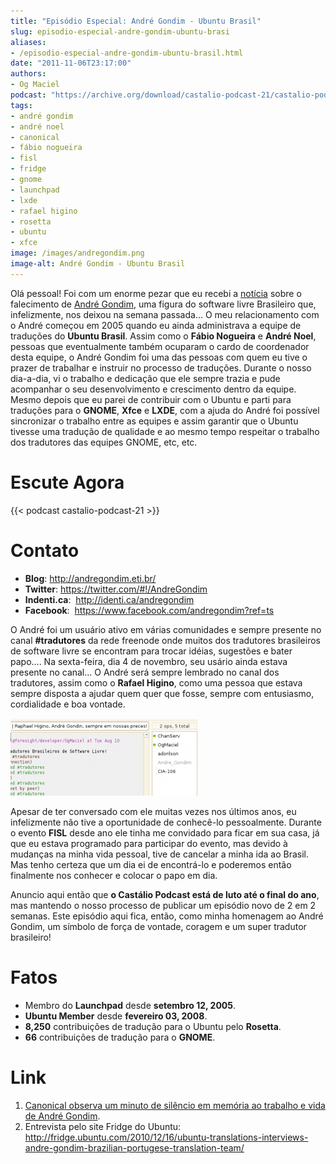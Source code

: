 ```yaml
---
title: "Episódio Especial: André Gondim - Ubuntu Brasil"
slug: episodio-especial-andre-gondim-ubuntu-brasi
aliases:
- /episodio-especial-andre-gondim-ubuntu-brasil.html
date: "2011-11-06T23:17:00"
authors:
- Og Maciel
podcast: "https://archive.org/download/castalio-podcast-21/castalio-podcast-21.mp3"
tags:
- andré gondim
- andré noel
- canonical
- fábio nogueira
- fisl
- fridge
- gnome
- launchpad
- lxde
- rafael higino
- rosetta
- ubuntu
- xfce
image: /images/andregondim.png
image-alt: André Gondim - Ubuntu Brasil
---
```


Olá pessoal! Foi com um enorme pezar que eu recebi a
[notícia](http://sejalivre.org/?p=5698) sobre o falecimento de [André
Gondim](http://andregondim.eti.br/), uma figura do software livre
Brasileiro que, infelizmente, nos deixou na semana passada\... O meu
relacionamento com o André começou em 2005 quando eu ainda administrava
a equipe de traduções do **Ubuntu Brasil**. Assim como o **Fábio
Nogueira** e **André Noel**, pessoas que eventualmente também ocuparam o
cardo de coordenador desta equipe, o André Gondim foi uma das pessoas
com quem eu tive o prazer de trabalhar e instruir no processo de
traduções. Durante o nosso dia-a-dia, vi o trabalho e dedicação que ele
sempre trazia e pude acompanhar o seu desenvolvimento e crescimento
dentro da equipe. Mesmo depois que eu parei de contribuir com o Ubuntu e
parti para traduções para o **GNOME**, **Xfce** e **LXDE**, com a ajuda
do André foi possível sincronizar o trabalho entre as equipes e assim
garantir que o Ubuntu tivesse uma tradução de qualidade e ao mesmo tempo
respeitar o trabalho dos tradutores das equipes GNOME, etc, etc.

# Escute Agora

{{< podcast castalio-podcast-21 >}}

# Contato

- **Blog**: http://andregondim.eti.br/
- **Twitter**: https://twitter.com/#!/AndreGondim
- **Indenti.ca**:  http://identi.ca/andregondim
- **Facebook**:  https://www.facebook.com/andregondim?ref=ts

O André foi um usuário ativo em várias comunidades e sempre presente no
canal **#tradutores** da rede freenode onde muitos dos tradutores
brasileiros de software livre se encontram para trocar idéias, sugestões
e bater papo\.... Na sexta-feira, dia 4 de novembro, seu usário ainda
estava presente no canal\... O André será sempre lembrado no canal dos
tradutores, assim como o **Rafael Higino**, como uma pessoa que estava
sempre disposta a ajudar quem quer que fosse, sempre com entusiasmo,
cordialidade e boa vontade.

![Usuário do André no canal dos tradutores](/images/irc.png)

Apesar de ter conversado com ele muitas vezes nos últimos anos, eu
infelizmente não tive a oportunidade de conhecê-lo pessoalmente. Durante
o evento **FISL** desde ano ele tinha me convidado para ficar em sua
casa, já que eu estava programado para participar do evento, mas devido
à mudanças na minha vida pessoal, tive de cancelar a minha ida ao
Brasil. Mas tenho certeza que um dia ei de encontrá-lo e poderemos então
finalmente nos conhecer e colocar o papo em dia.

Anuncio aqui então que **o Castálio Podcast está de luto até o final do
ano**, mas mantendo o nosso processo de publicar um episódio novo de 2
em 2 semanas. Este episódio aqui fica, então, como minha homenagem ao
André Gondim, um símbolo de força de vontade, coragem e um super
tradutor brasileiro!

# Fatos

- Membro do **Launchpad** desde **setembro 12, 2005**.
- **Ubuntu Member** desde **fevereiro 03, 2008**.
- **8,250** contribuições de tradução para o Ubuntu pelo **Rosetta**.
- **66** contribuições de tradução para o **GNOME**.

# Link

1. [Canonical observa um minuto de silêncio em memória ao trabalho e
   vida de André Gondim](http://twitpic.com/7av8qa).
2. Entrevista pelo site Fridge do Ubuntu:
   <http://fridge.ubuntu.com/2010/12/16/ubuntu-translations-interviews-andre-gondim-brazilian-portugese-translation-team/>
